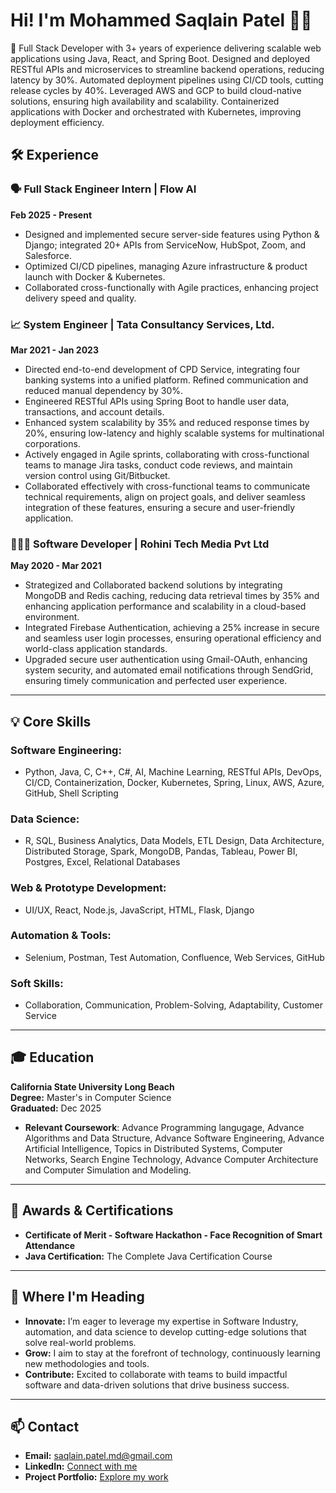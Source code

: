 # Hi! I'm Mohammed Saqlain Patel 👋🏽

🎯 Full Stack Developer with 3+ years of experience delivering scalable web applications using Java, React, and Spring Boot. Designed and deployed RESTful APIs and microservices to streamline backend operations, reducing latency by 30%. Automated deployment pipelines using CI/CD tools, cutting release cycles by 40%. Leveraged AWS and GCP to build cloud-native solutions, ensuring high availability and scalability. Containerized applications with Docker and orchestrated with Kubernetes, improving deployment efficiency.

## 🛠️ Experience

### 🗣️ **Full Stack Engineer Intern | Flow AI**  
**Feb 2025 - Present**  
- Designed and implemented secure server-side features using Python & Django; integrated 20+ APIs from ServiceNow, HubSpot, Zoom, and Salesforce.
- Optimized CI/CD pipelines, managing Azure infrastructure & product launch with Docker & Kubernetes.
- Collaborated cross-functionally with Agile practices, enhancing project delivery speed and quality.


### 📈 **System Engineer | Tata Consultancy Services, Ltd.**  
**Mar 2021 - Jan 2023**  
- Directed end-to-end development of CPD Service, integrating four banking systems into a unified platform. Refined communication and reduced manual dependency by 30%.
- Engineered RESTful APIs using Spring Boot to handle user data, transactions, and account details.
- Enhanced system scalability by 35% and reduced response times by 20%, ensuring low-latency and highly scalable systems for multinational corporations.
- Actively engaged in Agile sprints, collaborating with cross-functional teams to manage Jira tasks, conduct code reviews, and maintain version control using Git/Bitbucket.
- Collaborated effectively with cross-functional teams to communicate technical requirements, align on project goals, and deliver seamless integration of these features, ensuring a secure and user-friendly application.


### 🧑🏽‍💻 **Software Developer | Rohini Tech Media Pvt Ltd**  
**May 2020 - Mar 2021**  
- Strategized and Collaborated backend solutions by integrating MongoDB and Redis caching, reducing data retrieval times by 35% and enhancing application performance and scalability in a cloud-based environment.
- Integrated Firebase Authentication, achieving a 25% increase in secure and seamless user login processes, ensuring operational efficiency and world-class application standards.
- Upgraded secure user authentication using Gmail-OAuth, enhancing system security, and automated email notifications through SendGrid, ensuring timely communication and perfected user experience.

---

## 💡 Core Skills

### **Software Engineering:**  
- Python, Java, C, C++, C#, AI, Machine Learning, RESTful APIs, DevOps, CI/CD, Containerization, Docker, Kubernetes, Spring, Linux, AWS, Azure, GitHub, Shell Scripting

### **Data Science:**  
- R, SQL, Business Analytics, Data Models, ETL Design, Data Architecture, Distributed Storage, Spark, MongoDB, Pandas, Tableau, Power BI, Postgres, Excel, Relational Databases

### **Web & Prototype Development:**  
- UI/UX, React, Node.js, JavaScript, HTML, Flask, Django

### **Automation & Tools:**  
- Selenium, Postman, Test Automation, Confluence, Web Services, GitHub

### **Soft Skills:**  
- Collaboration, Communication, Problem-Solving, Adaptability, Customer Service

---

## 🎓 Education

**California State University Long Beach**  
**Degree:** Master's in Computer Science  
**Graduated:** Dec 2025  
- **Relevant Coursework**: Advance Programming langugage, Advance Algorithms and Data Structure, Advance Software Engineering, Advance Artificial Intelligence, Topics in Distributed Systems, Computer Networks, Search Engine Technology, Advance Computer Architecture and Computer Simulation and Modeling.
---

## 🏅 Awards & Certifications

- **Certificate of Merit - Software Hackathon - Face Recognition of Smart Attendance**
- **Java Certification:** The Complete Java Certification Course  

---

## 🚀 Where I'm Heading

- **Innovate:** I’m eager to leverage my expertise in Software Industry, automation, and data science to develop cutting-edge solutions that solve real-world problems.
- **Grow:** I aim to stay at the forefront of technology, continuously learning new methodologies and tools.
- **Contribute:** Excited to collaborate with teams to build impactful software and data-driven solutions that drive business success.

---

## 📫 Contact

- **Email:** [saqlain.patel.md@gmail.com](mailto:saqlain.patel.md@gmail.com)  
- **LinkedIn:** [Connect with me](https://www.linkedin.com/in/md-saqlain-patel)  
- **Project Portfolio:** [Explore my work](https://mohammedsaqlainportfolio.netlify.app/)
